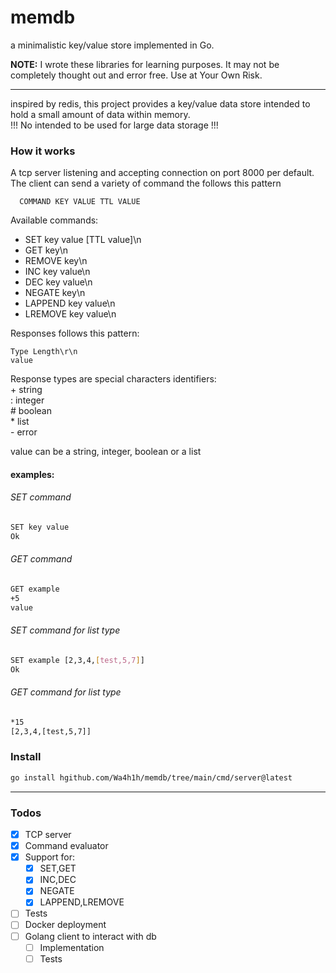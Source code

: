# memdb
a minimalistic key/value store implemented in Go.

**NOTE:** I wrote these libraries for learning purposes. It may not be completely thought out and error free. Use at Your Own Risk.

---

inspired by redis, this project provides a key/value data store intended to hold a small amount of data within memory.<br>
!!! No intended to be used for large data storage !!!

### How it works
A tcp server listening and accepting connection on port 8000 per default. The client can send a variety of command the follows this pattern
```
  COMMAND KEY VALUE TTL VALUE
```
Available commands:
* SET key value [TTL value]\n
* GET key\n
* REMOVE key\n
* INC key value\n
* DEC key value\n
* NEGATE key\n
* LAPPEND key value\n
* LREMOVE key value\n

Responses follows this pattern:
```
Type Length\r\n
value
```
Response types are special characters identifiers:<br>
    + string<br>
    : integer<br>
    # boolean<br>
    * list<br>
    - error

value can be a string, integer, boolean or a list

#### examples:
###### SET command
```bash
SET key value
Ok
```
###### GET command
```bash
GET example
+5
value
```
###### SET command for list type
```bash
SET example [2,3,4,[test,5,7]]
Ok
```
###### GET command for list type
```bash
*15
[2,3,4,[test,5,7]]
```
### Install
```bash
go install hgithub.com/Wa4h1h/memdb/tree/main/cmd/server@latest
```
---

### Todos
- [X] TCP server
- [X] Command evaluator
- [X] Support for:
  - [X] SET,GET
  - [X] INC,DEC
  - [X] NEGATE
  - [X] LAPPEND,LREMOVE
- [ ] Tests
- [ ] Docker deployment
- [ ] Golang client to interact with db
  - [ ] Implementation
  - [ ] Tests